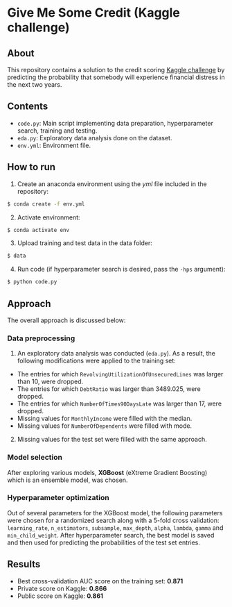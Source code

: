 # Give Me Some Credit (Kaggle challenge)

## About
This repository contains a solution to the credit scoring [Kaggle challenge](https://www.kaggle.com/c/GiveMeSomeCredit/overview) by predicting the probability that somebody will experience financial distress in the next two years.

## Contents

* `code.py`: Main script implementing data preparation, hyperparameter search, training and testing.
* `eda.py`: Exploratory data analysis done on the dataset.
* `env.yml`: Environment file.

## How to run
1. Create an anaconda environment using the *yml* file included in the repository:
```Bash
$ conda create -f env.yml
```
2. Activate environment: 
```Bash
$ conda activate env
```
3. Upload training and test data in the data folder: 
```Bash
$ data
```
4. Run code (if hyperparameter search is desired, pass the `-hps` argument):
```Bash
$ python code.py
```

## Approach
The overall approach is discussed below:

### Data preprocessing
1. An exploratory data analysis was conducted (`eda.py`). As a result, the following modifications were applied to the training set:
  * The entries for which `RevolvingUtilizationOfUnsecuredLines` was larger than 10, were dropped.
  * The entries for which `DebtRatio` was larger than 3489.025, were dropped.
  * The entries for which `NumberOfTimes90DaysLate` was larger than 17, were dropped.
  * Missing values for `MonthlyIncome` were filled with the median.
  * Missing values for `NumberOfDependents` were filled with mode.

2. Missing values for the test set were filled with the same approach.

### Model selection 
After exploring various models, **XGBoost** (eXtreme Gradient Boosting) which is an ensemble model, was chosen.

### Hyperparameter optimization
Out of several parameters for the XGBoost model, the following parameters were chosen for a randomized search along with a 5-fold cross validation: `learning_rate`, `n_estimators`, `subsample`, `max_depth`, `alpha`, `lambda`, `gamma` and `min_child_weight`. After hyperparameter search, the best model is saved and then used for predicting the probabilities of the test set entries.

## Results
* Best cross-validation AUC score on the training set: **0.871**
* Private score on Kaggle: **0.866**
* Public score on Kaggle: **0.861**
